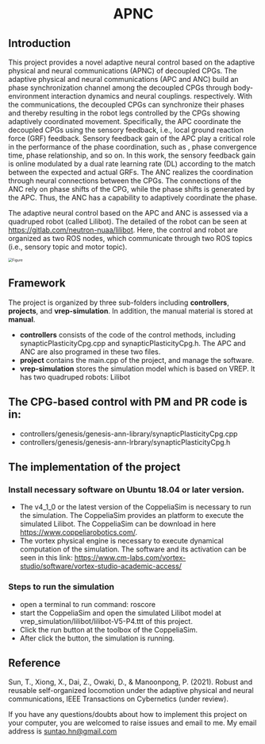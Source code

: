 # <center> APNC</center>


## Introduction

This project provides a novel adaptive neural control based on the adaptive physical and neural communications (APNC) of decoupled CPGs.  The adaptive physical and neural communications (APC and ANC) build an phase synchronization channel among the decoupled CPGs through body-environment interaction dynamics and neural couplings. respectively. With the communications, the decoupled CPGs can synchronize their phases and thereby resulting in the robot legs controlled by the CPGs showing adaptively coordinated movement.  Specifically, the APC coordinate the decoupled CPGs using the sensory feedback, i.e., local ground reaction force (GRF) feedback. Sensory feedback gain of the APC play a critical role in the performance of the phase coordination, such as , phase convergence time, phase relationship, and so on. In this work, the sensory feedback gain is online modulated by a dual rate learning rate (DL) according to the match between the expected and actual GRFs. The ANC realizes the coordination through neural connections between the CPGs. The connections of the ANC rely on phase shifts of the CPG, while the phase shifts is generated by the APC. Thus, the ANC has a capability to adaptively coordinate the phase.

 

The adaptive neural control based on the APC and ANC is assessed via a quadruped robot (called Lilibot). The detailed of the robot can be seen at https://gitlab.com/neutron-nuaa/lilibot. Here, the control and robot are organized as two ROS nodes, which communicate through two ROS topics  (i.e., sensory topic and motor topic). 



<img src="/home/suntao/workspace/stbot/apnc/manual/figures/apnc.png" alt="Figure" style="zoom:50%;" />

## Framework

The project is organized by three sub-folders including **controllers**, **projects**, and **vrep-simulation**. In addition, the manual material is stored at **manual**.

- **controllers** consists of the code of the control methods, including synapticPlasticityCpg.cpp and synapticPlasticityCpg.h. The APC and ANC are also programed in these two files. 
- **project** contains the main.cpp of the project, and manage the software.
- **vrep-simulation** stores the simulation model which is based on VREP.  It has two quadruped robots: Lilibot



## The CPG-based control with PM and PR code is in:

- controllers/genesis/genesis-ann-library/synapticPlasticityCpg.cpp
- controllers/genesis/genesis-ann-lrbrary/synapticPlasticityCpg.h

## The implementation of the project
### Install necessary software on Ubuntu 18.04 or later version.
- The v4_1_0 or the latest version of the CoppeliaSim is necessary to run the simulation. The CoppeliaSim provides an platform to execute the simulated Lilibot. The CoppeliaSim can be download in here https://www.coppeliarobotics.com/.
- The vortex physical engine is necessary to execute dynamical computation of the simulation. The software and its activation can be seen in this link: https://www.cm-labs.com/vortex-studio/software/vortex-studio-academic-access/

### Steps to run the simulation
- open a terminal to run command: roscore
- start the CoppeliaSim and open the simulated Lilibot model at vrep_simulation/lilibot/lilibot-V5-P4.ttt of this project. 
- Click the run button at the toolbox of the CoppeliaSim.
- After click the button, the simulation is running. 


## Reference

Sun, T., Xiong, X., Dai, Z., Owaki, D., & Manoonpong, P. (2021). Robust and reusable self-organized locomotion under the adaptive physical and neural communications, IEEE Transactions on Cybernetics (under review).

If you have any questions/doubts  about how to implement this project on your computer, you are welcomed to raise issues and email to me. My email address is suntao.hn@gmail.com
